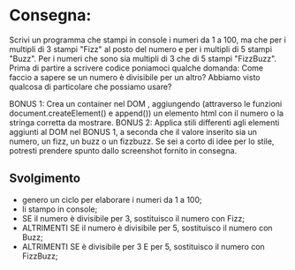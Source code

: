 # Consegna:

Scrivi un programma che stampi in console i numeri da 1 a 100,
ma che per i multipli di 3 stampi "Fizz" al posto del numero e per i multipli di 5 stampi "Buzz".
Per i numeri che sono sia multipli di 3 che di 5 stampi "FizzBuzz".
Prima di partire a scrivere codice poniamoci qualche domanda:
Come faccio a sapere se un numero è divisibile per un altro?
Abbiamo visto qualcosa di particolare che possiamo usare?

BONUS 1:
Crea un container nel DOM , aggiungendo (attraverso le funzioni document.createElement() e append()) un elemento html con il numero o la stringa corretta da mostrare.
BONUS 2:
Applica stili differenti agli elementi aggiunti al DOM nel BONUS 1, a seconda che il valore inserito sia un numero, un fizz, un buzz o un fizzbuzz.
Se sei a corto di idee per lo stile, potresti prendere spunto dallo screenshot fornito in consegna.

## Svolgimento

- genero un ciclo per elaborare i numeri da 1 a 100;
- li stampo in console;
- SE il numero è divisibile per 3, sostituisco il numero con Fizz;
- ALTRIMENTI SE il numero è divisibile per 5, sostituisco il numero con Buzz;
- ALTRIMENTI SE è divisibile per 3 E per 5, sostituisco il numero con FizzBuzz;
